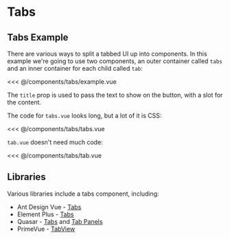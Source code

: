<script setup>
import TabsExample from './tabs/example.vue'
</script>
# Tabs

## Tabs Example

There are various ways to split a tabbed UI up into components. In this example we're going to use two components, an outer container called `tabs` and an inner container for each child called `tab`:

<<< @/components/tabs/example.vue

<live-example>
  <tabs-example />
</live-example>

The `title` prop is used to pass the text to show on the button, with a slot for the content.

The code for `tabs.vue` looks long, but a lot of it is CSS:

<<< @/components/tabs/tabs.vue

`tab.vue` doesn't need much code:

<<< @/components/tabs/tab.vue

<!--
## Vue Patterns

## Missing Functionality

## Related Components
-->

## Libraries

Various libraries include a tabs component, including:

- Ant Design Vue - [Tabs](https://2x.antdv.com/components/tabs)
- Element Plus - [Tabs](https://element-plus.org/#/en-US/component/tabs)
- Quasar - [Tabs](https://quasar.dev/vue-components/tabs) and [Tab Panels](https://quasar.dev/vue-components/tab-panels)
- PrimeVue - [TabView](https://primefaces.org/primevue/showcase/#/tabview)
